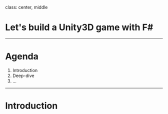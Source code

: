 class: center, middle

# Let's build a Unity3D game with F\#

---

# Agenda

1. Introduction
2. Deep-dive
3. ...

---

# Introduction